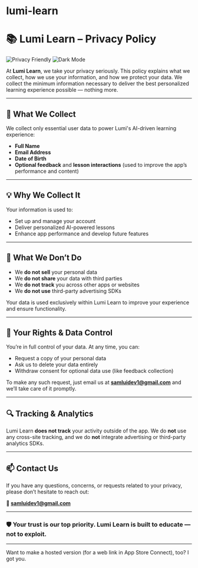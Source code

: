 # lumi-learn

# 📚 Lumi Learn – Privacy Policy  
![Privacy Friendly](https://img.shields.io/badge/Privacy-Friendly-blue?style=flat-square&logo=lock)
![Dark Mode](https://img.shields.io/badge/UI-Dark&nbsp;%2F&nbsp;Light-222222?style=flat-square&logo=flutter)

At **Lumi Learn**, we take your privacy seriously. This policy explains what we collect, how we use your information, and how we protect your data. We collect the minimum information necessary to deliver the best personalized learning experience possible — nothing more.

---

## 🔐 What We Collect

We collect only essential user data to power Lumi's AI-driven learning experience:

- **Full Name**  
- **Email Address**  
- **Date of Birth**  
- **Optional feedback** and **lesson interactions** (used to improve the app’s performance and content)

---

## 💡 Why We Collect It

Your information is used to:

- Set up and manage your account  
- Deliver personalized AI-powered lessons  
- Enhance app performance and develop future features

---

## 🚫 What We Don’t Do

- We **do not sell** your personal data  
- We **do not share** your data with third parties  
- We **do not track** you across other apps or websites  
- We **do not use** third-party advertising SDKs  

Your data is used exclusively within Lumi Learn to improve your experience and ensure functionality.

---

## 🧾 Your Rights & Data Control

You’re in full control of your data. At any time, you can:

- Request a copy of your personal data  
- Ask us to delete your data entirely  
- Withdraw consent for optional data use (like feedback collection)

To make any such request, just email us at **[samluidev1@gmail.com](mailto:samluidev1@gmail.com)** and we’ll take care of it promptly.

---

## 🔍 Tracking & Analytics

Lumi Learn **does not track** your activity outside of the app. We do **not** use any cross-site tracking, and we do **not** integrate advertising or third-party analytics SDKs.

---

## 📫 Contact Us

If you have any questions, concerns, or requests related to your privacy, please don’t hesitate to reach out:

**📧 samluidev1@gmail.com**

---

### 🛡️ Your trust is our top priority. Lumi Learn is built to educate — not to exploit.

---

Want to make a hosted version (for a web link in App Store Connect), too? I got you.

